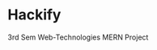 # Hackify
3rd Sem Web-Technologies MERN Project
<!--- Enter the correct mongoURI and secret key in default.json file --->
